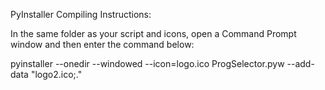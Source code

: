 PyInstaller Compiling Instructions:



In the same folder as your script and icons, open a Command Prompt window and then enter the command below:



pyinstaller --onedir --windowed --icon=logo.ico ProgSelector.pyw --add-data "logo2.ico;."

